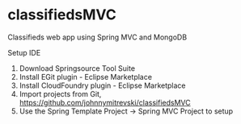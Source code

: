 classifiedsMVC
==============

Classifieds web app using Spring MVC and MongoDB

Setup IDE

1) Download Springsource Tool Suite
2) Install EGit plugin - Eclipse Marketplace
3) Install CloudFoundry plugin - Eclipse Marketplace
4) Import projects from Git, https://github.com/johnnymitrevski/classifiedsMVC
5) Use the Spring Template Project -> Spring MVC Project to setup